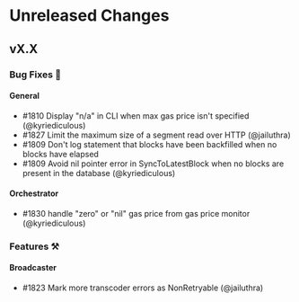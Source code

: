 # Unreleased Changes

## vX.X

### Bug Fixes 🐞

#### General

- \#1810 Display "n/a" in CLI when max gas price isn't specified (@kyriediculous)
- \#1827 Limit the maximum size of a segment read over HTTP (@jailuthra)
- \#1809 Don't log statement that blocks have been backfilled when no blocks have elapsed
- \#1809 Avoid nil pointer error in SyncToLatestBlock when no blocks are present in the database (@kyriediculous)

#### Orchestrator

- \#1830 handle "zero" or "nil" gas price from gas price monitor (@kyriediculous)

### Features ⚒

#### Broadcaster

- \#1823 Mark more transcoder errors as NonRetryable (@jailuthra)
